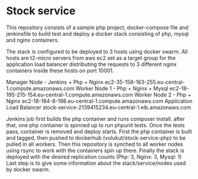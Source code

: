 # Stock service

This repository consists of a sample php project, docker-compose file and jenkinsfile to build test and deploy a docker stack consisting of php, mysql and nginx containers. 

The stack is configured to be deployed to 3 hosts using docker swarm. All hosts are t2-micro servers from aws ec2 set as a target group for the application load balancer distributing the requests to 3 different nginx containers inside these hosts on port 10001.

Manager Node - Jenkins + Php + Nginx ec2-35-158-163-255.eu-central-1.compute.amazonaws.com
Worker Node 1 - Php + Nginx + Mysql ec2-18-195-215-154.eu-central-1.compute.amazonaws.com
Worker Node 2 - Php + Nginx ec2-18-184-8-198.eu-central-1.compute.amazonaws.com
Application Load Balancer stock-service-2139415234.eu-central-1.elb.amazonaws.com

Jenkins job first builds the php container and runs composer install. after that, one php container is spinned up to run phpunit tests. Once the tests pass, container is removed and deploy starts. First the php container is built and tagged, then pushed to dockerhub (vulukut/stock-service-php) to be pulled in all workers. Then this repository is synched to all worker nodes using rsync to work with the containers spin up there. Finally the stack is deployed with the desired replication counts (Php: 3, Nginx: 3, Mysql: 1) Last step is to give some information about the stack/service/nodes used by docker swarm. 
